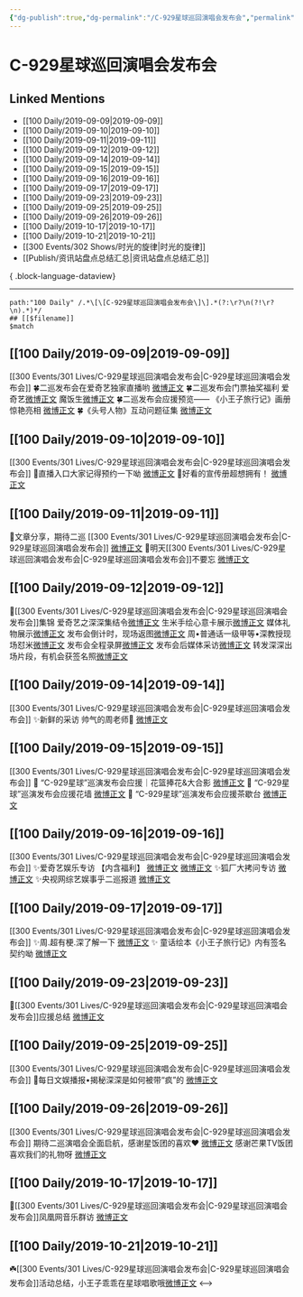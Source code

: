```yaml
---
{"dg-publish":true,"dg-permalink":"/C-929星球巡回演唱会发布会","permalink":"/C-929星球巡回演唱会发布会/","created":"2023-03-28T16:29:53.000+08:00","updated":"2023-08-24T18:40:14.567+08:00"}
---
```


# C-929星球巡回演唱会发布会

## Linked Mentions
- [[100 Daily/2019-09-09\|2019-09-09]]
- [[100 Daily/2019-09-10\|2019-09-10]]
- [[100 Daily/2019-09-11\|2019-09-11]]
- [[100 Daily/2019-09-12\|2019-09-12]]
- [[100 Daily/2019-09-14\|2019-09-14]]
- [[100 Daily/2019-09-15\|2019-09-15]]
- [[100 Daily/2019-09-16\|2019-09-16]]
- [[100 Daily/2019-09-17\|2019-09-17]]
- [[100 Daily/2019-09-23\|2019-09-23]]
- [[100 Daily/2019-09-25\|2019-09-25]]
- [[100 Daily/2019-09-26\|2019-09-26]]
- [[100 Daily/2019-10-17\|2019-10-17]]
- [[100 Daily/2019-10-21\|2019-10-21]]
- [[300 Events/302 Shows/时光的旋律\|时光的旋律]]
- [[Publish/资讯站盘点总结汇总\|资讯站盘点总结汇总]]

{ .block-language-dataview}

---

```expander
path:"100 Daily" /.*\[\[C-929星球巡回演唱会发布会\]\].*(?:\r?\n(?!\r?\n).*)*/
## [[$filename]]
$match
```
## [[100 Daily/2019-09-09\|2019-09-09]]
[[300 Events/301 Lives/C-929星球巡回演唱会发布会\|C-929星球巡回演唱会发布会]]
🍀二巡发布会在爱奇艺独家直播哟
[微博正文](https://m.weibo.cn/6466290670/4414547672854289)
🍀二巡发布会门票抽奖福利
爱奇艺[微博正文](https://m.weibo.cn/6466290670/4414590794702820)
魔饭生[微博正文](https://m.weibo.cn/6466290670/4414682720890807)
🍀二巡发布会应援预览——
《小王子旅行记》画册惊艳亮相
[微博正文](https://m.weibo.cn/6466290670/4414631386567845)
🍀《头号人物》互动问题征集
[微博正文](https://m.weibo.cn/6466290670/4414669768397411)
## [[100 Daily/2019-09-10\|2019-09-10]]
[[300 Events/301 Lives/C-929星球巡回演唱会发布会\|C-929星球巡回演唱会发布会]]
💠直播入口大家记得预约一下呦
[微博正文](https://m.weibo.cn/6466290670/4415048653336762)
💠好看的宣传册超想拥有！
[微博正文](https://m.weibo.cn/6466290670/4415117875412942)
## [[100 Daily/2019-09-11\|2019-09-11]]
🌛文章分享，期待二巡 [[300 Events/301 Lives/C-929星球巡回演唱会发布会\|C-929星球巡回演唱会发布会]]
[微博正文](https://m.weibo.cn/6466290670/4415326944535572)
🌛明天[[300 Events/301 Lives/C-929星球巡回演唱会发布会\|C-929星球巡回演唱会发布会]]不要忘
[微博正文](https://m.weibo.cn/6466290670/4415449019751708)
## [[100 Daily/2019-09-12\|2019-09-12]]
💫[[300 Events/301 Lives/C-929星球巡回演唱会发布会\|C-929星球巡回演唱会发布会]]集锦
爱奇艺之深深集结令[微博正文](https://m.weibo.cn/6466290670/4415641693546235)
生米手绘心意卡展示[微博正文](https://m.weibo.cn/6466290670/4415641899199331)
媒体礼物展示[微博正文](https://m.weibo.cn/6466290670/4415672123236450)
发布会倒计时，现场返图[微博正文](https://m.weibo.cn/6466290670/4415703534630256)
周•普通话一级甲等•深教授现场怼米[微博正文](https://m.weibo.cn/6466290670/4415727362357310)
发布会全程录屏[微博正文](https://m.weibo.cn/6466290670/4415731309024136)
发布会后媒体采访[微博正文](https://m.weibo.cn/6466290670/4415756714254090)
转发深深出场片段，有机会获签名照[微博正文](https://m.weibo.cn/6466290670/4415793783135991)
## [[100 Daily/2019-09-14\|2019-09-14]]
[[300 Events/301 Lives/C-929星球巡回演唱会发布会\|C-929星球巡回演唱会发布会]]
✨新鲜的采访 帅气的周老师🐰
[微博正文](https://m.weibo.cn/6466290670/4416434023174981)
## [[100 Daily/2019-09-15\|2019-09-15]]
[[300 Events/301 Lives/C-929星球巡回演唱会发布会\|C-929星球巡回演唱会发布会]]
🌿 “C-929星球”巡演发布会应援｜花篮捧花&大合影
[微博正文](https://weibo.com/6466290670/I74QViUGl)
🌿 “C-929星球”巡演发布会应援花墙 [微博正文](https://weibo.com/6466290670/I6XWlb6gT)
🌿 “C-929星球”巡演发布会应援茶歇台 [微博正文](https://weibo.com/6466290670/I6XNbdT09)

## [[100 Daily/2019-09-16\|2019-09-16]]
[[300 Events/301 Lives/C-929星球巡回演唱会发布会\|C-929星球巡回演唱会发布会]]
✨爱奇艺娱乐专访
【内含福利】
[微博正文](https://m.weibo.cn/6466290670/4417104885130998)
[微博正文](https://m.weibo.cn/6466290670/4417170434324333)
✨狐厂大拷问专访
[微博正文](https://m.weibo.cn/6466290670/4417122224455557)
✨央视网综艺娱事乎二巡报道
[微博正文](https://m.weibo.cn/6466290670/4417272115902716)
## [[100 Daily/2019-09-17\|2019-09-17]]
[[300 Events/301 Lives/C-929星球巡回演唱会发布会\|C-929星球巡回演唱会发布会]]
✨周.超有梗.深了解一下
[微博正文](https://m.weibo.cn/6466290670/4417573191933032)
✨ 童话绘本《小王子旅行记》内有签名契约呦
[微博正文](https://m.weibo.cn/6466290670/4417660081596497)
## [[100 Daily/2019-09-23\|2019-09-23]]
🌾[[300 Events/301 Lives/C-929星球巡回演唱会发布会\|C-929星球巡回演唱会发布会]]应援总结
[微博正文](https://m.weibo.cn/6466290670/4419777793232573)
## [[100 Daily/2019-09-25\|2019-09-25]]
[[300 Events/301 Lives/C-929星球巡回演唱会发布会\|C-929星球巡回演唱会发布会]]
🍡每日文娱播报•揭秘深深是如何被带“疯”的
[微博正文](https://m.weibo.cn/6466290670/4420494083920597)

## [[100 Daily/2019-09-26\|2019-09-26]]
[[300 Events/301 Lives/C-929星球巡回演唱会发布会\|C-929星球巡回演唱会发布会]]
期待二巡演唱会全面启航，感谢星饭团的喜欢❤️
[微博正文](https://m.weibo.cn/6466290670/4420747348755584)
感谢芒果TV饭团喜欢我们的礼物呀
[微博正文](https://m.weibo.cn/6466290670/4420811643802830)
## [[100 Daily/2019-10-17\|2019-10-17]]
🌿[[300 Events/301 Lives/C-929星球巡回演唱会发布会\|C-929星球巡回演唱会发布会]]凤凰网音乐群访 [微博正文](https://m.weibo.cn/6466290670/4428477279325587)
## [[100 Daily/2019-10-21\|2019-10-21]]
☘️[[300 Events/301 Lives/C-929星球巡回演唱会发布会\|C-929星球巡回演唱会发布会]]活动总结，小王子乖乖在星球唱歌哦[微博正文](https://m.weibo.cn/6466290670/4429857016317317)
<-->